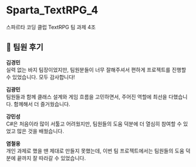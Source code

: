 # Sparta_TextRPG_4
스파르타 코딩 클럽 TextRPG 팀 과제 4조

<h2>🧾 팀원 후기</h2>

<p><strong>김경민</strong><br>
실력 없는 바지 팀장이었지만, 팀원분들이 너무 잘해주셔서 편하게 프로젝트를 진행할 수 있었습니다. 모두 감사합니다!</p>

<p><strong>김광민</strong><br>
팀원들과 함께 클래스 설계와 게임 흐름을 고민하면서, 주어진 역할에 최선을 다했습니다. 함께해서 더 즐거웠습니다.</p>

<p><strong>강민성</strong><br>
C#은 처음이라 많이 서툴고 어려웠지만, 팀원들의 도움 덕분에 더 열심히 참여할 수 있었고 많은 것을 배웠습니다.</p>

<p><strong>염철웅</strong><br>
개인 과제로 했을 땐 제대로 만들지 못했는데, 이번 팀 프로젝트에서는 팀원들의 도움 덕분에 끝까지 잘 따라갈 수 있었습니다.</p>
